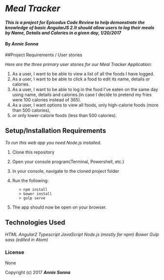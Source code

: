# _Meal Tracker_

#### _This is a project for Epicodus Code Review to help demonstrate the knowledge of basic AngularJS 2.It should allow users to log their meals by Name, Details and Calories in a given day, 1/20/2017_
#### By _**Annie Sonna**_

##Project Requirements / User stories

_Here are the three primary user stories for our Meal Tracker Application:_

1. As a user, I want to be able to view a list of all the foods I have logged.
2. As a user, I want to be able to click a food to edit its name, details or calories.
3. As a user, I want to be able to log in the food I've eaten on the same day using name, details and calories.(in case I decide to pretend my fries were 100 calories instead of 365).
4. As a user, I want options to view all foods, only high-calorie foods (more than 500 calories),
5. or only lower-calorie foods (less than 500 calories).


## Setup/Installation Requirements

_To run this web app you need Node.js installed._

1. Clone this repository
2. Open your console program(Terminal, Powershell, etc.)
3. In your console, navigate to the cloned project folder
4. Run the following:

          > npm install
          > bower install
          > gulp serve

5. The app should now be open on your browser.


## Technologies Used

_HTML_
_Angular2_
_Typescript_
_JavaScript_
_Node.js (mostly for npm)_
_Bower_
_Gulp_
_sass (edited in Atom)_


### License
None

Copyright (c) 2017 **_Annie Sonna_**
